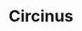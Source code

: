 ---
title: "Circinus"
hashtag: circinus
borders:
  - Apus
  - Centaurus
  - Lupus
  - Musca
  - Norma
  - Triangulum Australe
layout: hashtag
related:
  - circle
subdivision-of:
  - southern celestial hemisphere
tags:
  - Constellation
---